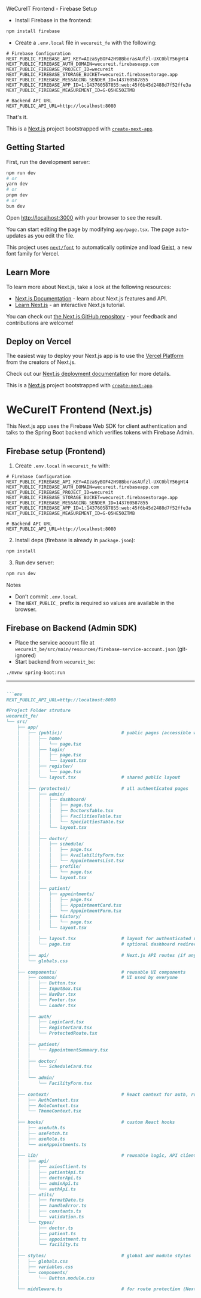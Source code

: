 WeCureIT Frontend - Firebase Setup

- Install Firebase in the frontend:

```bash
npm install firebase
```

- Create a `.env.local` file in `wecureit_fe` with the following:

```env
# Firebase Configuration
NEXT_PUBLIC_FIREBASE_API_KEY=AIzaSyBOF42H98BborasAUfzl-UXC0blY56gHt4
NEXT_PUBLIC_FIREBASE_AUTH_DOMAIN=wecureit.firebaseapp.com
NEXT_PUBLIC_FIREBASE_PROJECT_ID=wecureit
NEXT_PUBLIC_FIREBASE_STORAGE_BUCKET=wecureit.firebasestorage.app
NEXT_PUBLIC_FIREBASE_MESSAGING_SENDER_ID=143760587855
NEXT_PUBLIC_FIREBASE_APP_ID=1:143760587855:web:45f6b45d2488d7f52ffe3a
NEXT_PUBLIC_FIREBASE_MEASUREMENT_ID=G-Q5HE50ZTMB

# Backend API URL
NEXT_PUBLIC_API_URL=http://localhost:8080
```

That's it.

This is a [Next.js](https://nextjs.org) project bootstrapped with [`create-next-app`](https://nextjs.org/docs/app/api-reference/cli/create-next-app).

## Getting Started

First, run the development server:

```bash
npm run dev
# or
yarn dev
# or
pnpm dev
# or
bun dev
```

Open [http://localhost:3000](http://localhost:3000) with your browser to see the result.

You can start editing the page by modifying `app/page.tsx`. The page auto-updates as you edit the file.

This project uses [`next/font`](https://nextjs.org/docs/app/building-your-application/optimizing/fonts) to automatically optimize and load [Geist](https://vercel.com/font), a new font family for Vercel.

## Learn More

To learn more about Next.js, take a look at the following resources:

- [Next.js Documentation](https://nextjs.org/docs) - learn about Next.js features and API.
- [Learn Next.js](https://nextjs.org/learn) - an interactive Next.js tutorial.

You can check out [the Next.js GitHub repository](https://github.com/vercel/next.js) - your feedback and contributions are welcome!

## Deploy on Vercel

The easiest way to deploy your Next.js app is to use the [Vercel Platform](https://vercel.com/new?utm_medium=default-template&filter=next.js&utm_source=create-next-app&utm_campaign=create-next-app-readme) from the creators of Next.js.

Check out our [Next.js deployment documentation](https://nextjs.org/docs/app/building-your-application/deploying) for more details.

This is a [Next.js](https://nextjs.org) project bootstrapped with [`create-next-app`](https://nextjs.org/docs/app/api-reference/cli/create-next-app).

# WeCureIT Frontend (Next.js)

This Next.js app uses the Firebase Web SDK for client authentication and talks to the Spring Boot backend which verifies tokens with Firebase Admin.

## Firebase setup (Frontend)

1) Create `.env.local` in `wecureit_fe` with:

```env
# Firebase Configuration
NEXT_PUBLIC_FIREBASE_API_KEY=AIzaSyBOF42H98BborasAUfzl-UXC0blY56gHt4
NEXT_PUBLIC_FIREBASE_AUTH_DOMAIN=wecureit.firebaseapp.com
NEXT_PUBLIC_FIREBASE_PROJECT_ID=wecureit
NEXT_PUBLIC_FIREBASE_STORAGE_BUCKET=wecureit.firebasestorage.app
NEXT_PUBLIC_FIREBASE_MESSAGING_SENDER_ID=143760587855
NEXT_PUBLIC_FIREBASE_APP_ID=1:143760587855:web:45f6b45d2488d7f52ffe3a
NEXT_PUBLIC_FIREBASE_MEASUREMENT_ID=G-Q5HE50ZTMB

# Backend API URL
NEXT_PUBLIC_API_URL=http://localhost:8080
```

2) Install deps (firebase is already in `package.json`):

```bash
npm install
```

3) Run dev server:

```bash
npm run dev
```

Notes
- Don’t commit `.env.local`.
- The `NEXT_PUBLIC_` prefix is required so values are available in the browser.

## Firebase on Backend (Admin SDK)

- Place the service account file at `wecureit_be/src/main/resources/firebase-service-account.json` (git-ignored)
- Start backend from `wecureit_be`:

```bash
./mvnw spring-boot:run
```

---

````markdown

```env
NEXT_PUBLIC_API_URL=http://localhost:8080

#Project Folder struture
wecureit_fe/
└── src/
    ├── app/
    │   ├── (public)/                      # public pages (accessible without login)
    │   │   ├── home/
    │   │   │   └── page.tsx
    │   │   ├── login/
    │   │   │   ├── page.tsx
    │   │   │   └── layout.tsx
    │   │   ├── register/
    │   │   │   └── page.tsx
    │   │   └── layout.tsx                 # shared public layout
    │   │
    │   ├── (protected)/                   # all authenticated pages
    │   │   ├── admin/
    │   │   │   ├── dashboard/
    │   │   │   │   ├── page.tsx
    │   │   │   │   ├── DoctorsTable.tsx
    │   │   │   │   ├── FacilitiesTable.tsx
    │   │   │   │   └── SpecialtiesTable.tsx
    │   │   │   └── layout.tsx
    │   │   │
    │   │   ├── doctor/
    │   │   │   ├── schedule/
    │   │   │   │   ├── page.tsx
    │   │   │   │   ├── AvailabilityForm.tsx
    │   │   │   │   └── AppointmentsList.tsx
    │   │   │   ├── profile/
    │   │   │   │   └── page.tsx
    │   │   │   └── layout.tsx
    │   │   │
    │   │   ├── patient/
    │   │   │   ├── appointments/
    │   │   │   │   ├── page.tsx
    │   │   │   │   ├── AppointmentCard.tsx
    │   │   │   │   └── AppointmentForm.tsx
    │   │   │   ├── history/
    │   │   │   │   └── page.tsx
    │   │   │   └── layout.tsx
    │   │
    │   │   ├── layout.tsx                 # layout for authenticated users
    │   │   └── page.tsx                   # optional dashboard redirect
    │   │
    │   ├── api/                           # Next.js API routes (if any serverless logic)
    │   └── globals.css
    │
    ├── components/                        # reusable UI components
    │   ├── common/                        # UI used by everyone
    │   │   ├── Button.tsx
    │   │   ├── InputBox.tsx
    │   │   ├── NavBar.tsx
    │   │   ├── Footer.tsx
    │   │   └── Loader.tsx
    │   │
    │   ├── auth/
    │   │   ├── LoginCard.tsx
    │   │   ├── RegisterCard.tsx
    │   │   └── ProtectedRoute.tsx
    │   │
    │   ├── patient/
    │   │   └── AppointmentSummary.tsx
    │   │
    │   ├── doctor/
    │   │   └── ScheduleCard.tsx
    │   │
    │   └── admin/
    │       └── FacilityForm.tsx
    │
    ├── context/                           # React context for auth, roles, etc.
    │   ├── AuthContext.tsx
    │   ├── RoleContext.tsx
    │   └── ThemeContext.tsx
    │
    ├── hooks/                             # custom React hooks
    │   ├── useAuth.ts
    │   ├── useFetch.ts
    │   ├── useRole.ts
    │   └── useAppointments.ts
    │
    ├── lib/                               # reusable logic, API clients
    │   ├── api/
    │   │   ├── axiosClient.ts
    │   │   ├── patientApi.ts
    │   │   ├── doctorApi.ts
    │   │   ├── adminApi.ts
    │   │   └── authApi.ts
    │   ├── utils/
    │   │   ├── formatDate.ts
    │   │   ├── handleError.ts
    │   │   ├── constants.ts
    │   │   └── validation.ts
    │   └── types/
    │       ├── doctor.ts
    │       ├── patient.ts
    │       ├── appointment.ts
    │       └── facility.ts
    │
    ├── styles/                            # global and module styles
    │   ├── globals.css
    │   ├── variables.css
    │   └── components/
    │       └── Button.module.css
    │
    └── middleware.ts                      # for route protection (Next.js)

